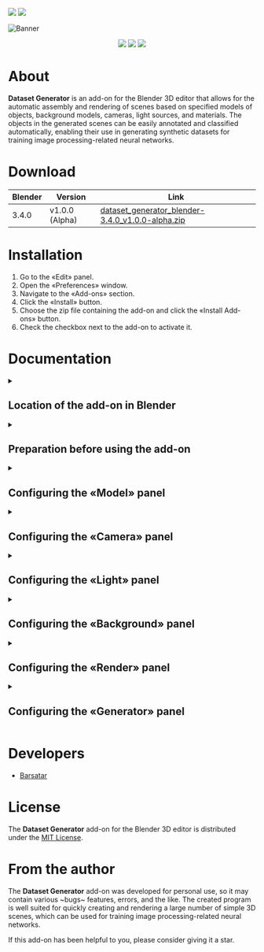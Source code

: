 <p align="left">
 <a href="https://github.com/Barsatar/dataset-generator-blender-addon/blob/main/README.ru.md"><img src="https://img.shields.io/badge/RU-grey"></a>
 <a href=""><img src="https://img.shields.io/badge/EN-grey"></a>
</p>

<picture>
 <img alt="Banner" src="https://github.com/Barsatar/Dataset_Generator_Addon_For_Blender/assets/61797005/26a39b03-83f4-46c9-adc3-56568467b942">
</picture>

<p align="center">
 <img src="https://img.shields.io/badge/Blender%20%20-%203.4.0%20-%20%23FF7400%09?logo=blender">
 <img src="https://img.shields.io/badge/Version%20%20-%20v1.0.0%20(Alpha)%20-%20%234479D4">
 <img src="https://img.shields.io/badge/License%20%20-%20MIT%20-%20%2300CC00">
</p>

<h1>About</h1>

**Dataset Generator** is an add-on for the Blender 3D editor that allows for the automatic assembly and rendering of scenes based on specified models of objects, background models, cameras, light sources, and materials. The objects in the generated scenes can be easily annotated and classified automatically, enabling their use in generating synthetic datasets for training image processing-related neural networks.

<h1>Download</h1>

| Blender | Version | Link |
| --- | --- | --- |
| 3.4.0 | v1.0.0 (Alpha) | [dataset_generator_blender-3.4.0_v1.0.0-alpha.zip](https://github.com/Barsatar/dataset-generator-blender-addon/releases/download/release/dataset_generator_blender-3.4.0_v1.0.0-alpha.zip)

<h1>Installation</h1>

1) Go to the «Edit» panel.
2) Open the «Preferences» window.
3) Navigate to the «Add-ons» section.
4) Click the «Install» button.
5) Choose the zip file containing the add-on and click the «Install Add-ons» button.
6) Check the checkbox next to the add-on to activate it.

<h1>Documentation</h1>

<details>
 <summary><h2>Location of the add-on in Blender</h2></summary>

 > **3D Viewport > UI > Dataset Generator**

 <picture>
  <img src="https://github.com/Barsatar/dataset-generator-blender-addon/assets/61797005/fb047b15-3336-4431-b28b-5ab7db8cf9d9">
 </picture>
</details>

<details>
 <summary><h2>Preparation before using the add-on</h2></summary>
 
 <picture>
  <img src="https://github.com/Barsatar/dataset-generator-blender-addon/assets/61797005/b6c7e514-da64-4316-80e5-d450cdb23551", height=300, align="left">
 </picture>
 
 The process of preparing the scene before using the **Dataset Generator** add-on is quite simple, but several steps need to be followed for the add-on to work correctly.

 <br clear="left">
 
 <h3>Step 1. Creating Collections</h3>
 
 + **«Model Collection»** is a collection intended for storing object models that will be used during scene generation.
 + **«Camera Collection»** is a collection intended for storing cameras that will be used during rendering of the generated scenes.
 + **«Light Collection»** is a collection intended for storing light sources that will be used during rendering of the generated scenes.
 + **«Background Collection»** is a collection intended for storing object models that will serve as the background for the object models from the «Model Collection» during scene generation.

 <picture>
  <img src="https://github.com/Barsatar/dataset-generator-blender-addon/assets/61797005/c1b2b736-c071-492f-9f7c-354de528d01a">
 </picture>

 <p></p>

 > **Note 1**: The names of the collections may differ from the names presented in this documentation.

 <h3>Step 2. Preparing object models for the «Model Collection»</h3>
 
 The «Model Collection» is intended for storing object models that are the target objects for detection, classification, or segmentation by neural networks. This means that only object models from this collection will have masks generated, which are necessary for automatically detecting object boundaries within the generated scene and assigning object classes.

 Before using the **Dataset Generator**, make sure that:
 
 + The object models have the «MESH» type.
 
   <picture>
    <img src="https://github.com/Barsatar/dataset-generator-blender-addon/assets/61797005/8388502d-6977-436e-9da8-a38236a58206">
   </picture>
  
   <p></p>

   > **Note 1**: The «Model Collection» can contain objects with other types, but they will not be used by the add-on during scene generation.\
   > **Note 2**: At least one object with the «MESH» type must be present in the «Model Collection» for the add-on to work.
 
 + The object model's name matches the object data name.
 
   <picture>
    <img src="https://github.com/Barsatar/dataset-generator-blender-addon/assets/61797005/949c31d1-1884-44a9-8e67-67c98c5ec7fb">
   </picture>
 
 + Object models composed of multiple parts are merged into a single object and have a single object data.
 
   <picture>
    <img src="https://github.com/Barsatar/dataset-generator-blender-addon/assets/61797005/4fe6e576-9029-44ea-8535-f0db199a655c" height=150>
   </picture>
  
   <p></p>
   
   > **Note 3**: Parts of a composite object model that are not merged into a single object and do not have a single object data will be treated as separate object models by the add-on.
 
 + The origin points of the object models are located in the desired positions.
 
   <picture>
    <img src="https://github.com/Barsatar/dataset-generator-blender-addon/assets/61797005/7b08aabd-0980-4ac7-ad33-08d70ed5977d" height=150>
   </picture>

 <h3>Step 3. Preparing cameras for the «Camera Collection»</h3>
 
 The «Camera Collection» is intended for storing cameras that will be used for rendering the created scenes. The main task during preparation is to position the cameras in the desired locations within the scene.

 Before using the **Dataset Generator**, make sure that:

 + The camera objects have the «CAMERA» type.

   <picture>
    <img src="https://github.com/Barsatar/dataset-generator-blender-addon/assets/61797005/56237f0a-4c19-41f0-9fd1-fd1623206d88">
   </picture>
   
   <p></p>
   
   > **Note 1**: The «Camera Collection» can contain objects with other types, but they will not be used by the add-on for rendering scenes.
   > **Note 2**: At least one object with the «CAMERA» type must be present in the «Camera Collection» for the add-on to work.

 + The camera object's name matches the camera data name.

   <picture>
    <img src="https://github.com/Barsatar/dataset-generator-blender-addon/assets/61797005/48373a15-bfab-4470-ac1d-29937899a294">
   </picture>
 
 <h3>Step 4. Preparing light sources for the «Light Collection»</h3>
 
 The «Light Collection» is intended for storing light sources that will be used for rendering the created scenes. The main task during preparation is to position the light sources in the desired locations within the scene.

 Before using the **Dataset Generator**, make sure that:

 + The light source objects have the «LIGHT» type.

   <picture>
    <img src="https://github.com/Barsatar/dataset-generator-blender-addon/assets/61797005/bf5a5fc3-cad5-4351-ad4c-643d356e3cd4">
   </picture>
   
   <p></p>
  
   > **Note 1**: The «Light Collection» can contain objects with other types, but they will not be used by the add-on for rendering scenes.\
   > **Note 2**: At least one object with the «LIGHT» type must be present in the «Light Collection» for the add-on to work.

 + The light source object's name matches the light source data name.

   <picture>
    <img src="https://github.com/Barsatar/dataset-generator-blender-addon/assets/61797005/0a9ca4ce-872f-4a53-be70-2174106d7ea4">
   </picture>

 <h3>Step 5. Preparing background object models for the «Background Collection»</h3>

 The «Background Collection» is intended for storing background object models, where the vertices are used as anchor points for the object models from the «Model Collection» during scene generation. The main tasks during preparation are positioning the background object models in the desired locations within the scene and forming vertex groups that will be used to anchor the object models from the «Model Collection».

 <picture>
  <img src="https://github.com/Barsatar/dataset-generator-blender-addon/assets/61797005/cef98e9f-31c1-4770-8887-e6a9ce0c473e" height=200 align="left">
 </picture>

 <picture>
  <img src="https://github.com/Barsatar/dataset-generator-blender-addon/assets/61797005/a75a26ba-bc08-4151-ab64-14e444ca1107" height=200>
 </picture>

 <br clear="left">
 <p></p>

 Before using the **Dataset Generator**, make sure that:

 + The background object models have the «MESH» type.

   <picture>
    <img src="https://github.com/Barsatar/dataset-generator-blender-addon/assets/61797005/630287f1-a143-4edd-b40e-f904bc8f61ed">
   </picture>

   <p></p>
  
   > **Note 1**: The «Background Collection» can contain objects with other types, but they will not be used by the add-on for scene generation.\
   > **Note 2**: At least one object with the «MESH» type must be present in the «Background Collection» for the add-on to work.

 + The background object model's name matches the object data name.

   <picture>
    <img src="https://github.com/Barsatar/dataset-generator-blender-addon/assets/61797005/229c362d-ec82-49ed-b372-545d4d1e5eab">
   </picture>
  
 + Vertex groups are assigned to the background object models.

   <picture>
    <img src="https://github.com/Barsatar/dataset-generator-blender-addon/assets/61797005/f50fb510-687b-4dee-836a-90ed5afabe72">
   </picture>
  
   <p></p>
  
   > **Note 3**: For the add-on to work, each background object model from the «Background Collection»  must have at least one vertex group assigned.

 + Background object models composed of multiple parts are merged into a single object and have a single object data.

   > **Note 4**: Parts of a composite background object model that are not merged into a single object and do not have a single object data will be treated as separate background object models by the add-on.

 <h3>Step 6. Preparing materials for models</h3>

 Materials for the target object models and background object models do not require any specific preparation. For convenience in assigning materials to models, it is recommended to name the materials according to a methodology that allows for quick grouping of materials. For example, **«Model Type» > «Material Type» > «Material Number»**.

 <picture>
  <img src="https://github.com/Barsatar/dataset-generator-blender-addon/assets/61797005/29756a81-3c1b-4660-8d31-85e290470bcd">
 </picture>

 <p></p>

 It is also recommended to create a separate object that is not involved in scene generation, where all created materials will be stored. This is because there is a risk of losing materials during the process of using this add-on.
</details>

<details>
 <summary><h2>Configuring the «Model» panel</h2></summary>
 
 > Documentation is under development.
</details>

<details>
 <summary><h2>Configuring the «Camera» panel</h2></summary>
 
 > Documentation is under development.
</details>

<details>
 <summary><h2>Configuring the «Light» panel</h2></summary>
 
 > Documentation is under development.
</details>

<details>
 <summary><h2>Configuring the «Background» panel</h2></summary>
 
 > Documentation is under development.
</details>

<details>
 <summary><h2>Configuring the «Render» panel</h2></summary>
 
 > Documentation is under development.
</details>

<details>
 <summary><h2>Configuring the «Generator» panel</h2></summary>
 
 > Documentation is under development.
</details>

<h1>Developers</h1>

+ [Barsatar](https://github.com/Barsatar)

<h1>License</h1>

The **Dataset Generator** add-on for the Blender 3D editor is distributed under the [MIT License](https://github.com/Barsatar/dataset-generator-blender-addon/blob/main/LICENSE.md).

<h1>From the author</h1>

The **Dataset Generator** add-on was developed for personal use, so it may contain various ~bugs~ features, errors, and the like. The created program is well suited for quickly creating and rendering a large number of simple 3D scenes, which can be used for training image processing-related neural networks.

If this add-on has been helpful to you, please consider giving it a star.
